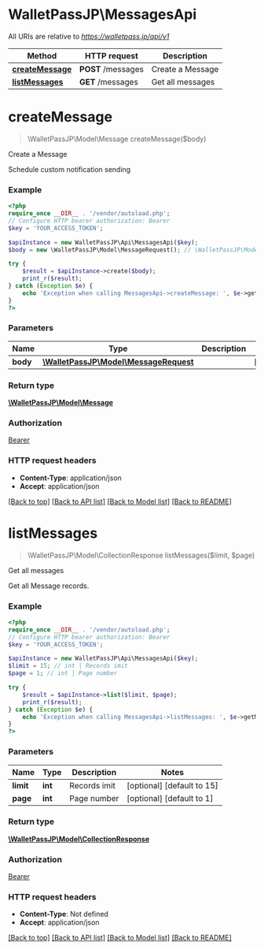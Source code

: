 # WalletPassJP\MessagesApi

All URIs are relative to *https://walletpass.jp/api/v1*

Method | HTTP request | Description
------------- | ------------- | -------------
[**createMessage**](MessagesApi.md#createmessage) | **POST** /messages | Create a Message
[**listMessages**](MessagesApi.md#listmessages) | **GET** /messages | Get all messages

# **createMessage**
> \WalletPassJP\Model\Message createMessage($body)

Create a Message

Schedule custom notification sending

### Example
```php
<?php
require_once __DIR__ . '/vendor/autoload.php';
// Configure HTTP bearer authorization: Bearer
$key = 'YOUR_ACCESS_TOKEN';

$apiInstance = new WalletPassJP\Api\MessagesApi($key);
$body = new \WalletPassJP\Model\MessageRequest(); // \WalletPassJP\Model\MessageRequest |

try {
    $result = $apiInstance->create($body);
    print_r($result);
} catch (Exception $e) {
    echo 'Exception when calling MessagesApi->createMessage: ', $e->getMessage(), PHP_EOL;
}
?>
```

### Parameters

Name | Type | Description  | Notes
------------- | ------------- | ------------- | -------------
 **body** | [**\WalletPassJP\Model\MessageRequest**](../Model/MessageRequest.md)|  | [optional]

### Return type

[**\WalletPassJP\Model\Message**](../Model/Message.md)

### Authorization

[Bearer](../../README.md#Bearer)

### HTTP request headers

 - **Content-Type**: application/json
 - **Accept**: application/json

[[Back to top]](#) [[Back to API list]](../../README.md#documentation-for-api-endpoints) [[Back to Model list]](../../README.md#documentation-for-models) [[Back to README]](../../README.md)

# **listMessages**
> \WalletPassJP\Model\CollectionResponse listMessages($limit, $page)

Get all messages

Get all Message records.

### Example
```php
<?php
require_once __DIR__ . '/vendor/autoload.php';
// Configure HTTP bearer authorization: Bearer
$key = 'YOUR_ACCESS_TOKEN';

$apiInstance = new WalletPassJP\Api\MessagesApi($key);
$limit = 15; // int | Records imit
$page = 1; // int | Page number

try {
    $result = $apiInstance->list($limit, $page);
    print_r($result);
} catch (Exception $e) {
    echo 'Exception when calling MessagesApi->listMessages: ', $e->getMessage(), PHP_EOL;
}
?>
```

### Parameters

Name | Type | Description  | Notes
------------- | ------------- | ------------- | -------------
 **limit** | **int**| Records imit | [optional] [default to 15]
 **page** | **int**| Page number | [optional] [default to 1]

### Return type

[**\WalletPassJP\Model\CollectionResponse**](../Model/CollectionResponse.md)

### Authorization

[Bearer](../../README.md#Bearer)

### HTTP request headers

 - **Content-Type**: Not defined
 - **Accept**: application/json

[[Back to top]](#) [[Back to API list]](../../README.md#documentation-for-api-endpoints) [[Back to Model list]](../../README.md#documentation-for-models) [[Back to README]](../../README.md)

